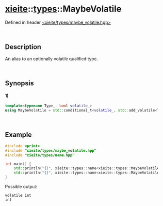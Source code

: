# [xieite](../../xieite.md)\:\:[types](../../types.md)\:\:MaybeVolatile
Defined in header [<xieite/types/maybe_volatile.hpp>](../../../include/xieite/types/maybe_volatile.hpp)

&nbsp;

## Description
An alias to an optionally volatile qualified type.

&nbsp;

## Synopsis
#### 1)
```cpp
template<typename Type_, bool volatile_>
using MaybeVolatile = std::conditional_t<volatile_, std::add_volatile<Type_>, std::remove_volatile<Type_>>::type;
```

&nbsp;

## Example
```cpp
#include <print>
#include "xieite/types/maybe_volatile.hpp"
#include "xieite/types/name.hpp"

int main() {
    std::println("{}", xieite::types::name<xieite::types::MaybeVolatile<int, true>>);
    std::println("{}", xieite::types::name<xieite::types::MaybeVolatile<int, false>>);
}
```
Possible output:
```
volatile int
int
```
